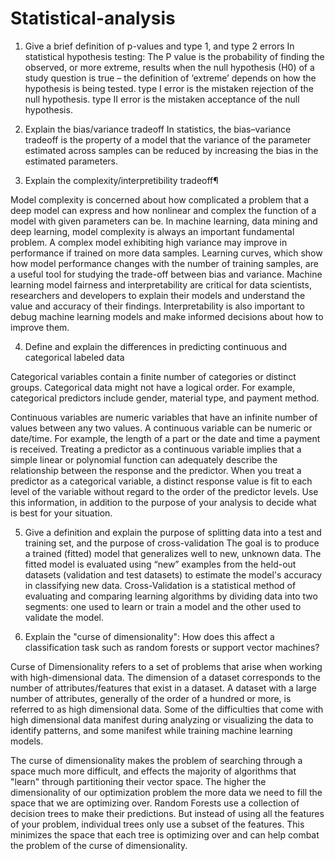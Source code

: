 # Statistical-analysis

1) Give a brief definition of p-values and type 1, and type 2 errors
In statistical hypothesis testing: 
The P value is the probability of finding the observed, or more extreme, 
results when the null hypothesis (H0) of a study question is true – the definition of ‘extreme’ depends on how the hypothesis is being tested. 
type I error is the mistaken rejection of the null hypothesis.
type II error is the mistaken acceptance of the null hypothesis.

2) Explain the bias/variance tradeoff
In statistics, the bias–variance tradeoff is the property of a model that 
the variance of the parameter estimated across samples can be reduced by increasing the bias in the estimated parameters. 

3) Explain the complexity/interpretibility tradeoff¶

Model complexity is concerned about how complicated a problem that 
a deep model can express and how nonlinear and complex the function of a model with given parameters can be. 
In machine learning, data mining and deep learning, model complexity is always an important fundamental problem.
A complex model exhibiting high variance may improve in performance if trained on more data samples. 
Learning curves, which show how model performance changes with the number of training samples, are a useful tool for studying the trade-off between bias and variance. 
Machine learning model fairness and interpretability are critical for data scientists, researchers and developers to explain their models and understand the value and accuracy of their findings. 
Interpretability is also important to debug machine learning models and make informed decisions about how to improve them.

4) Define and explain the differences in predicting continuous and categorical labeled data

Categorical variables contain a finite number of categories or distinct groups. 
Categorical data might not have a logical order. For example, categorical predictors include gender, material type, and payment method.

Continuous variables are numeric variables that have an infinite number of values between any two values. 
A continuous variable can be numeric or date/time. 
For example, the length of a part or the date and time a payment is received. 
Treating a predictor as a continuous variable implies that a simple linear or polynomial function can adequately describe the relationship between the response and the predictor.
When you treat a predictor as a categorical variable, a distinct response value is fit to each level of the variable without regard to the order of the predictor levels.
Use this information, in addition to the purpose of your analysis to decide what is best for your situation.

5) Give a definition and explain the purpose of splitting data into a test and training set, and the purpose of cross-validation
The goal is to produce a trained (fitted) model that generalizes well to new, unknown data. 
The fitted model is evaluated using “new” examples from the held-out datasets (validation and test datasets) to estimate the model's accuracy in classifying new data. 
Cross-Validation is a statistical method of evaluating and comparing learning algorithms by dividing data into two segments:
one used to learn or train a model and the other used to validate the model.

6) Explain the "curse of dimensionality": How does this affect a classification task such as random forests or support vector machines?

Curse of Dimensionality refers to a set of problems that arise when working with high-dimensional data. 
The dimension of a dataset corresponds to the number of attributes/features that exist in a dataset. 
A dataset with a large number of attributes, generally of the order of a hundred or more, is referred to as high dimensional data. 
Some of the difficulties that come with high dimensional data manifest during analyzing or visualizing the data to identify patterns, and some manifest while training machine learning models. 

The curse of dimensionality makes the problem of searching through a space much more difficult, and effects the majority of algorithms that "learn" through partitioning their vector space. 
The higher the dimensionality of our optimization problem the more data we need to fill the space that we are optimizing over.
Random Forests use a collection of decision trees to make their predictions. 
But instead of using all the features of your problem, individual trees only use a subset of the features. 
This minimizes the space that each tree is optimizing over and can help combat the problem of the curse of dimensionality.
